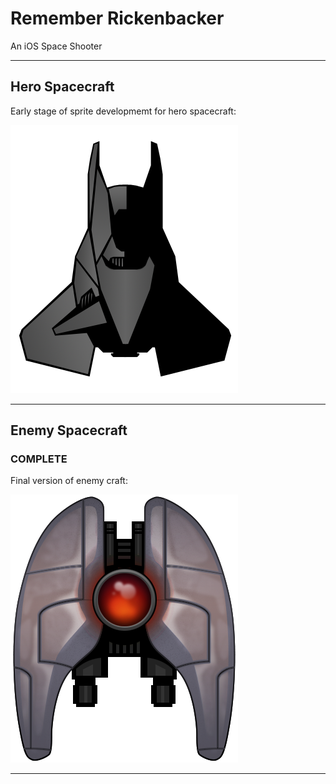 # Remember Rickenbacker
An iOS Space Shooter

---

## Hero Spacecraft
Early stage of sprite developmemt for hero spacecraft:

![Player Ship Being Constructed](https://github.com/jermyser/RememberRickenbacker/blob/master/goodGuy_0.1.0.png "Player Ship Being Constructed")

---

## Enemy Spacecraft
### COMPLETE
Final version of enemy craft:

![Enemy Ship](https://github.com/jermyser/RememberRickenbacker/blob/master/badguy_FINAL.png "Enemy Ship")

---
